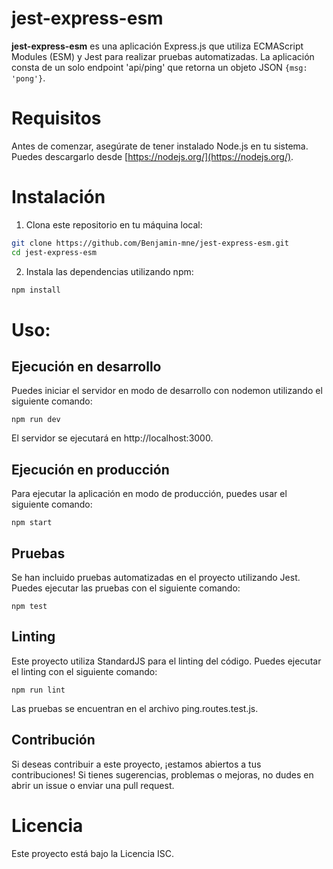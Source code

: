 # jest-express-esm

**jest-express-esm** es una aplicación Express.js que utiliza ECMAScript Modules (ESM) y Jest para realizar pruebas automatizadas. La aplicación consta de un solo endpoint 'api/ping' que retorna un objeto JSON `{msg: 'pong'}`.

# Requisitos

Antes de comenzar, asegúrate de tener instalado Node.js en tu sistema. Puedes descargarlo desde [https://nodejs.org/](https://nodejs.org/).

# Instalación

1. Clona este repositorio en tu máquina local:
```bash
git clone https://github.com/Benjamin-mne/jest-express-esm.git
cd jest-express-esm
```

2. Instala las dependencias utilizando npm:
```bash
npm install
```

# Uso: 
## Ejecución en desarrollo

Puedes iniciar el servidor en modo de desarrollo con nodemon utilizando el siguiente comando:

`npm run dev`

El servidor se ejecutará en http://localhost:3000.

## Ejecución en producción
Para ejecutar la aplicación en modo de producción, puedes usar el siguiente comando:

`npm start`

## Pruebas

Se han incluido pruebas automatizadas en el proyecto utilizando Jest. Puedes ejecutar las pruebas con el siguiente comando:

`npm test`
## Linting
Este proyecto utiliza StandardJS para el linting del código. Puedes ejecutar el linting con el siguiente comando:

`npm run lint`

Las pruebas se encuentran en el archivo ping.routes.test.js.

## Contribución
Si deseas contribuir a este proyecto, ¡estamos abiertos a tus contribuciones! Si tienes sugerencias, problemas o mejoras, no dudes en abrir un issue o enviar una pull request.

# Licencia
Este proyecto está bajo la Licencia ISC.
